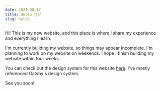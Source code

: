 ```yaml
---
date: 2021-08-17
title: Hello 🙋🏻‍♂️
slug: hello
---
```


Hi! This is my new website, and this place is where I share my experience and
everything I learn.

I'm currently building my website, so things may appear incomplete. I'm planning
to work on my website on weekends. I hope I finish building my website within
four weeks.

You can check out the design system for this website [here](/design). I've
mostly referenced Gatsby's design system.

See you soon!
